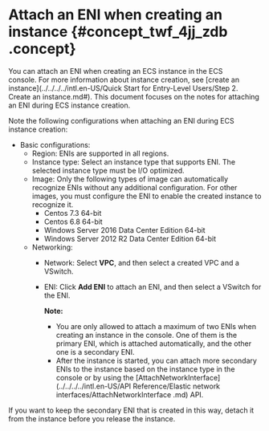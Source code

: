 # Attach an ENI when creating an instance {#concept_twf_4jj_zdb .concept}

You can attach an ENI when creating an ECS instance in the ECS console. For more information about instance creation, see [create an instance](../../../../intl.en-US/Quick Start for Entry-Level Users/Step 2. Create an instance.md#). This document focuses on the notes for attaching an ENI during ECS instance creation.

Note the following configurations when attaching an ENI during ECS instance creation:

-   Basic configurations:
    -   Region: ENIs are supported in all regions.
    -   Instance type: Select an instance type that supports ENI. The selected instance type must be I/O optimized.
    -   Image: Only the following types of image can automatically recognize ENIs without any additional configuration. For other images, you must configure the ENI to enable the created instance to recognize it.
        -   Centos 7.3 64-bit
        -   Centos 6.8 64-bit
        -   Windows Server 2016 Data Center Edition 64-bit
        -   Windows Server 2012 R2 Data Center Edition 64-bit
    -   Networking:
        -   Network: Select **VPC**, and then select a created VPC and a VSwitch.
        -   ENI: Click **Add ENI** to attach an ENI, and then select a VSwitch for the ENI.

            **Note:** 

            -   You are only allowed to attach a maximum of two ENIs when creating an instance in the console. One of them is the primary ENI, which is attached automatically, and the other one is a secondary ENI.
            -   After the instance is started, you can attach more secondary ENIs to the instance based on the instance type in the console or by using the [AttachNetworkInterface](../../../../intl.en-US/API Reference/Elastic network interfaces/AttachNetworkInterface .md) API.

If you want to keep the secondary ENI that is created in this way, detach it from the instance before you release the instance.

